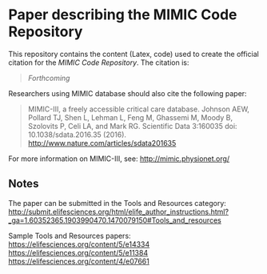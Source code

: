 # Paper describing the MIMIC Code Repository

This repository contains the content (Latex, code) used to create the official citation for the *MIMIC Code Repository*. The citation is:

> *Forthcoming*

Researchers using MIMIC database should also cite the following paper:

> MIMIC-III, a freely accessible critical care database. Johnson AEW, Pollard TJ, Shen L, Lehman L, Feng M, Ghassemi M, Moody B, Szolovits P, Celi LA, and Mark RG. Scientific Data 3:160035 doi: 10.1038/sdata.2016.35 (2016). http://www.nature.com/articles/sdata201635

For more information on MIMIC-III, see: http://mimic.physionet.org/

## Notes

The paper can be submitted in the Tools and Resources category:
http://submit.elifesciences.org/html/elife_author_instructions.html?_ga=1.60352365.1903990470.1470079150#Tools_and_resources

Sample Tools and Resources papers:
https://elifesciences.org/content/5/e14334
https://elifesciences.org/content/5/e11384
https://elifesciences.org/content/4/e07661